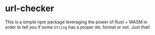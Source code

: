 # url-checker

This is a simple npm package leveraging the power of Rust + WASM in order to tell you if some `String` has a proper `URL` format or not. Just that!
